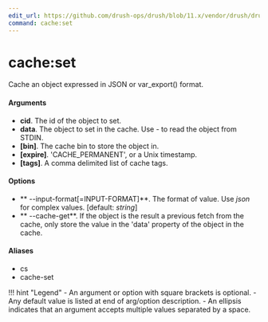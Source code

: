 ```yaml
---
edit_url: https://github.com/drush-ops/drush/blob/11.x/vendor/drush/drush/src/Commands/core/CacheCommands.php
command: cache:set
---
```

# cache:set

Cache an object expressed in JSON or var_export() format.

#### Arguments

- **cid**. The id of the object to set.
- **data**. The object to set in the cache. Use - to read the object from STDIN.
- **[bin]**. The cache bin to store the object in.
- **[expire]**. 'CACHE_PERMANENT', or a Unix timestamp.
- **[tags]**. A comma delimited list of cache tags.

#### Options

- ** --input-format[=INPUT-FORMAT]**. The format of value. Use *json* for complex values. [default: *string*]
- ** --cache-get**. If the object is the result a previous fetch from the cache, only store the value in the 'data' property of the object in the cache.

#### Aliases

- cs
- cache-set

!!! hint "Legend"
    - An argument or option with square brackets is optional.
    - Any default value is listed at end of arg/option description.
    - An ellipsis indicates that an argument accepts multiple values separated by a space.